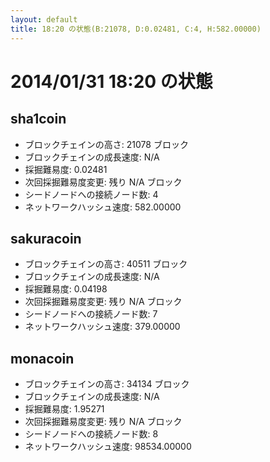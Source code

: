 ```yaml
---
layout: default
title: 18:20 の状態(B:21078, D:0.02481, C:4, H:582.00000)
---
```

# 2014/01/31 18:20 の状態

## sha1coin
* ブロックチェインの高さ: 21078 ブロック
* ブロックチェインの成長速度: N/A
* 採掘難易度: 0.02481
* 次回採掘難易度変更: 残り N/A ブロック
* シードノードへの接続ノード数: 4
* ネットワークハッシュ速度: 582.00000

## sakuracoin
* ブロックチェインの高さ: 40511 ブロック
* ブロックチェインの成長速度: N/A
* 採掘難易度: 0.04198
* 次回採掘難易度変更: 残り N/A ブロック
* シードノードへの接続ノード数: 7
* ネットワークハッシュ速度: 379.00000

## monacoin
* ブロックチェインの高さ: 34134 ブロック
* ブロックチェインの成長速度: N/A
* 採掘難易度: 1.95271
* 次回採掘難易度変更: 残り N/A ブロック
* シードノードへの接続ノード数: 8
* ネットワークハッシュ速度: 98534.00000